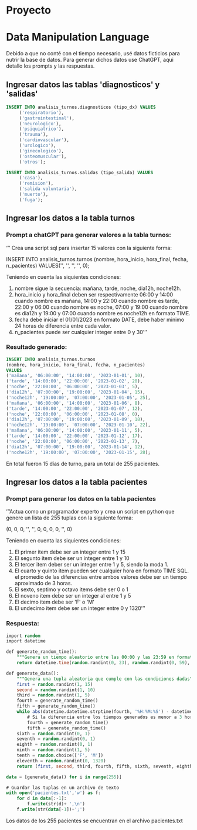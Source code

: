 # Proyecto

# Data Manipulation Language

Debido a que no conté con el tiempo necesario, usé datos ficticios para nutrir la base de datos. Para generar dichos datos use ChatGPT, aqui detallo los prompts y las respuestas.

## **Ingresar datos  las tablas 'diagnosticos' y 'salidas'**

```sql
INSERT INTO analisis_turnos.diagnosticos (tipo_dx) VALUES
	 ('respiratorio'),
	 ('gastrointestinal'),
	 ('neurologico'),
	 ('psiquiatrico'),
	 ('trauma'),
	 ('cardiovascular'),
	 ('urologico'),
	 ('ginecologico'),
	 ('osteomuscular'),
	 ('otros');

INSERT INTO analisis_turnos.salidas (tipo_salida) VALUES
	 ('casa'),
	 ('remision'),
	 ('salida voluntaria'),
	 ('muerto'),
	 ('fuga');
```

## Ingresar los datos a la tabla turnos

### Prompt a chatGPT para generar valores a la tabla turnos:

‘’’ Crea una script sql para insertar 15 valores con la siguiente forma:

INSERT INTO analisis_turnos.turnos
(nombre, hora_inicio, hora_final, fecha, n_pacientes)
VALUES('', '', '', '', 0);

Teniendo en cuenta las siquientes condiciones:
1. nombre sigue la secuencia: mañana, tarde, noche, dia12h, noche12h.
2. hora_inicio y hora_final deben ser respectivamente 06:00 y 14:00 cuando nombre es mañana, 14:00 y 22:00 cuando nombre es tarde, 22:00 y 06:00 cuando nombre es noche, 07:00 y 19:00 cuando nombre es dia12h y 19:00 y 07:00 cuando nombre es noche12h en formato TIME.
3. fecha debe iniciar el 01/01/2023 en formato DATE, debe haber minimo 24 horas de diferencia entre cada valor.
4. n_pacientes puede ser cualquier integer entre 0 y 30’’’

### Resultado generado:

```sql
INSERT INTO analisis_turnos.turnos 
(nombre, hora_inicio, hora_final, fecha, n_pacientes)
VALUES
('mañana', '06:00:00', '14:00:00', '2023-01-01', 10),
('tarde', '14:00:00', '22:00:00', '2023-01-02', 20),
('noche', '22:00:00', '06:00:00', '2023-01-03', 5),
('dia12h', '07:00:00', '19:00:00', '2023-01-04', 15),
('noche12h', '19:00:00', '07:00:00', '2023-01-05', 25),
('mañana', '06:00:00', '14:00:00', '2023-01-06', 8),
('tarde', '14:00:00', '22:00:00', '2023-01-07', 12),
('noche', '22:00:00', '06:00:00', '2023-01-08', 0),
('dia12h', '07:00:00', '19:00:00', '2023-01-09', 18),
('noche12h', '19:00:00', '07:00:00', '2023-01-10', 22),
('mañana', '06:00:00', '14:00:00', '2023-01-11', 5),
('tarde', '14:00:00', '22:00:00', '2023-01-12', 17),
('noche', '22:00:00', '06:00:00', '2023-01-13', 7),
('dia12h', '07:00:00', '19:00:00', '2023-01-14', 12),
('noche12h', '19:00:00', '07:00:00', '2023-01-15', 28);
```

En total fueron 15 días de turno, para un total de 255 pacientes.

## Ingresar los datos a la tabla pacientes

### Prompt para generar los datos en la tabla pacientes

’’’Actua como un programador experto y crea un script en python que genere un lista de 255 tuplas con la siguiente forma:

(0, 0, 0, '', '', 0, 0, 0, 0, '', 0)

Teniendo en cuenta las siquientes condiciones:
1. El primer item debe ser un integer entre 1 y 15
2. El segunto item debe ser un integer entre 1 y 10
3. El tercer item deber ser un integer entre 1 y 5, siendo la moda 1.
4. El cuarto y quinto item pueden ser cualquier hora en formato TIME SQL. el promedio de las diferencias entre ambos valores debe ser un tiempo aproximado de 3 horas.
5. El sexto, septimo y octavo items debe ser 0 o 1
6. El noveno item debe ser un integer al entre 1 y 5
7. El decimo item debe ser 'F' o 'M'
8. El undecimo item debe ser un integer entre 0 y 1320’’’

### Respuesta:

```sql
import random
import datetime

def generate_random_time():
    """Genera un tiempo aleatorio entre las 00:00 y las 23:59 en formato TIME SQL"""
    return datetime.time(random.randint(0, 23), random.randint(0, 59), random.randint(0, 59)).strftime('%H:%M:%S')

def generate_data():
    """Genera una tupla aleatoria que cumple con las condiciones dadas"""
    first = random.randint(1, 15)
    second = random.randint(1, 10)
    third = random.randint(1, 5)
    fourth = generate_random_time()
    fifth = generate_random_time()
    while abs(datetime.datetime.strptime(fourth, '%H:%M:%S') - datetime.datetime.strptime(fifth, '%H:%M:%S')).total_seconds() / 3600 < 3:
        # Si la diferencia entre los tiempos generados es menor a 3 horas, se generan nuevos tiempos hasta cumplir la condición
        fourth = generate_random_time()
        fifth = generate_random_time()
    sixth = random.randint(0, 1)
    seventh = random.randint(0, 1)
    eighth = random.randint(0, 1)
    ninth = random.randint(1, 5)
    tenth = random.choice(['F', 'M'])
    eleventh = random.randint(0, 1320)
    return (first, second, third, fourth, fifth, sixth, seventh, eighth, ninth, tenth, eleventh)

data = [generate_data() for i in range(255)]

# Guardar las tuplas en un archivo de texto
with open('pacientes.txt','w') as f:
    for d in data[:-1]:
        f.write(str(d)+ ',\n')
    f.write(str(data[-1])+';')
```

Los datos de los 255 pacientes se encuentran en el archivo pacientes.txt